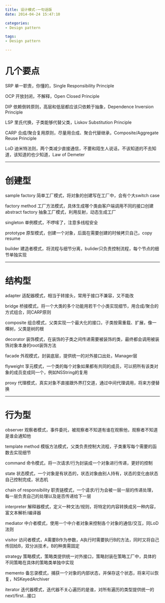 ```yaml
---
title: 设计模式-一句话版
date: 2014-04-24 15:47:10

categories:
- Design pattern

tags:
- Design pattern

---
```


# 几个要点 #

SRP 单一职责，你懂的，Single Responsibility Principle

OCP 开放封闭，不解释，Open Closed Principle

DIP 依赖倒转原则，高层和低层都应该只依赖于抽象，Dependence Inversion Principle

LSP 里氏代换，子类能够代替父类，Liskov Substitution Principle

CARP 合成/聚合复用原则，尽量用合成、聚合代替继承，Composite/Aggregate Reuse Principle

LoD 迪米特法则，两个类减少直接通信，不要和陌生人说话，不该知道的不去知道，该知道的也少知道，Law of Demeter

---

# 创建型 #

sample factory 简单工厂模式，将对象的创建写在工厂中，会有个大switch case

factory method 工厂方法模式，具体生成哪个类由客户端调用不同的接口创建abstract factory 抽象工厂模式，利用反射，动态生成工厂

singleton 单例模式，不啰嗦了，注意多线程安全

prototype 原型模式，创建一个对象，后面在需要创建的时候拷贝自己，copy resume

builder 建造者模式，将流程与细节分离，bulider只负责控制流程，每个节点的细节单独实现

---

# 结构型 #

adapter 适配器模式，相当于转接头，常用于接口不兼容，又不能改

bridge 桥接模式，将一个大类的多个功能用若干个小类实现细节，用合成/聚合的方式组合，同CARP原则

composite 组合模式，父类实现一个最大化的接口，子类按需重载、扩展，像一棵树，父类是树的根

decorator 装饰模式，在装饰的子类之间传递需要被装饰的类，最终都会调用被装饰对象本身的root装饰方法

facade 外观模式，封装底层，提供统一的对外接口出处，Manager层

flyweight 享元模式，一个类的每个对象如果都有共同的成员，可以把所有该类对象的成员变成同一个，例如NSString的复用

proxy 代理模式，真实对象不直接跟外界打交道，通过中间代理调用，将来方便替换

---

# 行为型 #

observer 观察者模式，事件委托，被观察者不知道有谁在观察他，观察者不知道是谁会通知他

template method 模版方法模式，父类负责控制大流程，子类重写每个需要的函数去实现细节

command 命令模式，将一次请求/行为封装成一个对象进行传递，更好的控制

state 状态模式，一个对象是有状态的，状态对象由别人持有，状态的变化由状态自己控制完成，状态机

chain of responsibility 职责链模式，一个请求/行为会被一层一层的传递处理，每一层负责自己的处理以及是否传递给下一层

interpreter 解释器模式，定义一种文法/规则，将特定的内容转换成另一种内容，富文本解析/编译器

mediator 中介者模式，使用一个中介者对象来控制各个对象的通信/交互，同LoD法则

visitor 访问者模式，A需要B作为参数，A执行时需要执行B的方法，同时又将自己传回给B，双分派技术，B的种类需固定

strategy 策略模式，策略类提供统一对外接口，策略封装在策略工厂中，具体的不同策略在具体的策略类单独中实现

memento 备忘录模式，捕获一个对象的内部状态，并保存这个状态，将来可以恢复，NSKeyedArchiver

iterator 迭代器模式，迭代器不关心遍历的是谁，对所有遍历的类型提供统一的next/first...接口